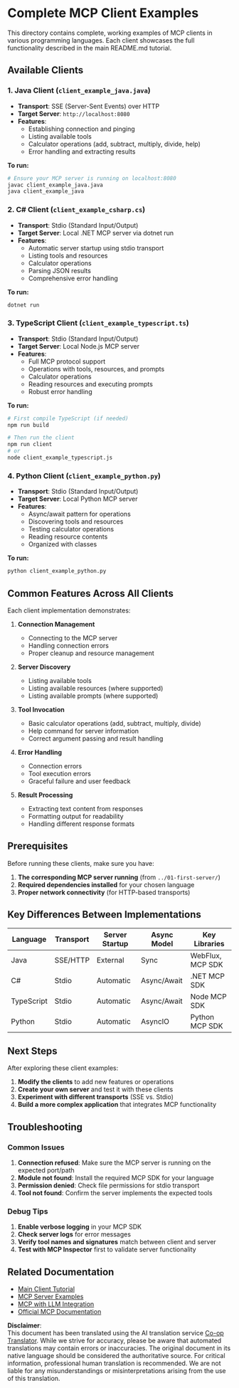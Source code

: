 <!--
CO_OP_TRANSLATOR_METADATA:
{
  "original_hash": "affcf199a44f60283a289dcb69dc144e",
  "translation_date": "2025-07-17T13:28:55+00:00",
  "source_file": "03-GettingStarted/02-client/complete_examples.md",
  "language_code": "en"
}
-->
# Complete MCP Client Examples

This directory contains complete, working examples of MCP clients in various programming languages. Each client showcases the full functionality described in the main README.md tutorial.

## Available Clients

### 1. Java Client (`client_example_java.java`)
- **Transport**: SSE (Server-Sent Events) over HTTP
- **Target Server**: `http://localhost:8080`
- **Features**: 
  - Establishing connection and pinging
  - Listing available tools
  - Calculator operations (add, subtract, multiply, divide, help)
  - Error handling and extracting results

**To run:**
```bash
# Ensure your MCP server is running on localhost:8080
javac client_example_java.java
java client_example_java
```

### 2. C# Client (`client_example_csharp.cs`)
- **Transport**: Stdio (Standard Input/Output)
- **Target Server**: Local .NET MCP server via dotnet run
- **Features**:
  - Automatic server startup using stdio transport
  - Listing tools and resources
  - Calculator operations
  - Parsing JSON results
  - Comprehensive error handling

**To run:**
```bash
dotnet run
```

### 3. TypeScript Client (`client_example_typescript.ts`)
- **Transport**: Stdio (Standard Input/Output)
- **Target Server**: Local Node.js MCP server
- **Features**:
  - Full MCP protocol support
  - Operations with tools, resources, and prompts
  - Calculator operations
  - Reading resources and executing prompts
  - Robust error handling

**To run:**
```bash
# First compile TypeScript (if needed)
npm run build

# Then run the client
npm run client
# or
node client_example_typescript.js
```

### 4. Python Client (`client_example_python.py`)
- **Transport**: Stdio (Standard Input/Output)  
- **Target Server**: Local Python MCP server
- **Features**:
  - Async/await pattern for operations
  - Discovering tools and resources
  - Testing calculator operations
  - Reading resource contents
  - Organized with classes

**To run:**
```bash
python client_example_python.py
```

## Common Features Across All Clients

Each client implementation demonstrates:

1. **Connection Management**
   - Connecting to the MCP server
   - Handling connection errors
   - Proper cleanup and resource management

2. **Server Discovery**
   - Listing available tools
   - Listing available resources (where supported)
   - Listing available prompts (where supported)

3. **Tool Invocation**
   - Basic calculator operations (add, subtract, multiply, divide)
   - Help command for server information
   - Correct argument passing and result handling

4. **Error Handling**
   - Connection errors
   - Tool execution errors
   - Graceful failure and user feedback

5. **Result Processing**
   - Extracting text content from responses
   - Formatting output for readability
   - Handling different response formats

## Prerequisites

Before running these clients, make sure you have:

1. **The corresponding MCP server running** (from `../01-first-server/`)
2. **Required dependencies installed** for your chosen language
3. **Proper network connectivity** (for HTTP-based transports)

## Key Differences Between Implementations

| Language   | Transport | Server Startup | Async Model | Key Libraries       |
|------------|-----------|----------------|-------------|--------------------|
| Java       | SSE/HTTP  | External       | Sync        | WebFlux, MCP SDK    |
| C#         | Stdio     | Automatic      | Async/Await | .NET MCP SDK        |
| TypeScript | Stdio     | Automatic      | Async/Await | Node MCP SDK        |
| Python     | Stdio     | Automatic      | AsyncIO     | Python MCP SDK      |

## Next Steps

After exploring these client examples:

1. **Modify the clients** to add new features or operations
2. **Create your own server** and test it with these clients
3. **Experiment with different transports** (SSE vs. Stdio)
4. **Build a more complex application** that integrates MCP functionality

## Troubleshooting

### Common Issues

1. **Connection refused**: Make sure the MCP server is running on the expected port/path
2. **Module not found**: Install the required MCP SDK for your language
3. **Permission denied**: Check file permissions for stdio transport
4. **Tool not found**: Confirm the server implements the expected tools

### Debug Tips

1. **Enable verbose logging** in your MCP SDK
2. **Check server logs** for error messages
3. **Verify tool names and signatures** match between client and server
4. **Test with MCP Inspector** first to validate server functionality

## Related Documentation

- [Main Client Tutorial](./README.md)
- [MCP Server Examples](../../../../03-GettingStarted/01-first-server)
- [MCP with LLM Integration](../../../../03-GettingStarted/03-llm-client)
- [Official MCP Documentation](https://modelcontextprotocol.io/)

**Disclaimer**:  
This document has been translated using the AI translation service [Co-op Translator](https://github.com/Azure/co-op-translator). While we strive for accuracy, please be aware that automated translations may contain errors or inaccuracies. The original document in its native language should be considered the authoritative source. For critical information, professional human translation is recommended. We are not liable for any misunderstandings or misinterpretations arising from the use of this translation.